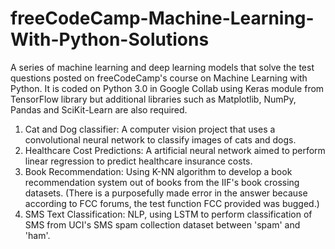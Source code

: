 # freeCodeCamp-Machine-Learning-With-Python-Solutions
A series of machine learning and deep learning models that solve the test questions posted on freeCodeCamp's course on Machine Learning with Python.
It is coded on Python 3.0 in Google Collab using Keras module from TensorFlow library but additional libraries such as Matplotlib, NumPy, Pandas and SciKit-Learn are also required.

1. Cat and Dog classifier: A computer vision project that uses a convolutional neural network to classify images of cats and dogs.
2. Healthcare Cost Predictions: A artificial neural network aimed to perform linear regression to predict healthcare insurance costs.
3. Book Recommendation: Using K-NN algorithm to develop a book recommendation system out of books from the IIF's book crossing datasets. (There is a purposefully made error in the answer because according to FCC forums, the test function FCC provided was bugged.)
4. SMS Text Classification: NLP, using LSTM to perform classification of SMS from UCI's SMS spam collection dataset between 'spam' and 'ham'.

